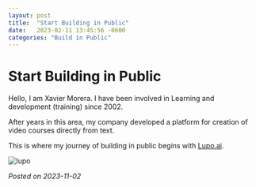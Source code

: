 ```yaml
---
layout: post
title:  "Start Building in Public"
date:   2023-02-11 13:45:56 -0600
categories: "Build in Public"
---
```

# Start Building in Public


Hello, I am Xavier Morera. I have been involved in Learning and development (training) since 2002.

After years in this area, my company developed a platform for creation of video courses directly from text.

This is where my journey of building in public begins with [Lupo.ai](http://Lupo.ai).

![lupo](./images/lupo.jpg)

_Posted on 2023-11-02_
